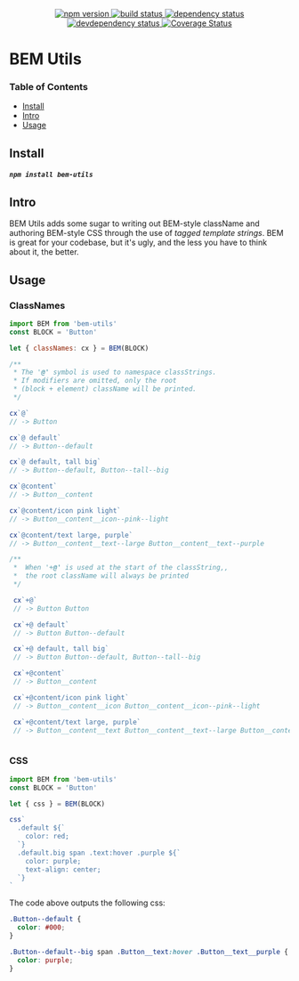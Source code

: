 <p align="center">
  <a href="http://badge.fury.io/js/bem-utils">
    <img alt="npm version" src="https://badge.fury.io/js/bem-utils.svg" />
  </a>
  <a href="https://travis-ci.org/jozanza/bem-utils">
    <img alt="build status" src="https://travis-ci.org/jozanza/bem-utils.svg" />
  </a>
  <a href="https://david-dm.org/jozanza/bem-utils">
    <img alt="dependency status" src="https://david-dm.org/jozanza/bem-utils.svg" />
  </a>
  <a href="https://david-dm.org/jozanza/bem-utils#info=devDependencies">
    <img alt="devdependency status" src="https://david-dm.org/jozanza/bem-utils/dev-status.svg" />
  </a>
  <a href='https://coveralls.io/github/jozanza/bem-utils?branch=master'>
    <img src='https://coveralls.io/repos/jozanza/bem-utils/badge.svg?branch=master&service=github' alt='Coverage Status' />
  </a>
</p>

# BEM Utils

### Table of Contents

- [Install](#install)
- [Intro](#intro)
- [Usage](#usage)

Install
-------

##### `npm install bem-utils`

Intro
-----

BEM Utils adds some sugar to writing out BEM-style className and authoring
BEM-style CSS through the use of *tagged template strings*. BEM is great for
your codebase, but it's ugly, and the less you have to think about it, the
better.

Usage
-----

### ClassNames

```js
import BEM from 'bem-utils'
const BLOCK = 'Button'

let { classNames: cx } = BEM(BLOCK)

/**
 * The '@' symbol is used to namespace classStrings.
 * If modifiers are omitted, only the root
 * (block + element) className will be printed.
 */

cx`@`
// -> Button

cx`@ default`
// -> Button--default

cx`@ default, tall big`
// -> Button--default, Button--tall--big

cx`@content`
// -> Button__content

cx`@content/icon pink light`
// -> Button__content__icon--pink--light

cx`@content/text large, purple`
// -> Button__content__text--large Button__content__text--purple

/**
 *  When '+@' is used at the start of the classString,,
 *  the root className will always be printed
 */

 cx`+@`
 // -> Button Button

 cx`+@ default`
 // -> Button Button--default

 cx`+@ default, tall big`
 // -> Button Button--default, Button--tall--big

 cx`+@content`
 // -> Button__content

 cx`+@content/icon pink light`
 // -> Button__content__icon Button__content__icon--pink--light

 cx`+@content/text large, purple`
 // -> Button__content__text Button__content__text--large Button__content__text--purple



```

### CSS

```js
import BEM from 'bem-utils'
const BLOCK = 'Button'

let { css } = BEM(BLOCK)

css`
  .default ${`
    color: red;
  `}
  .default.big span .text:hover .purple ${`
    color: purple;
    text-align: center;
  `}
`
```

The code above outputs the following css:

```css
.Button--default {
  color: #000;
}

.Button--default--big span .Button__text:hover .Button__text__purple {
  color: purple;
}
```
